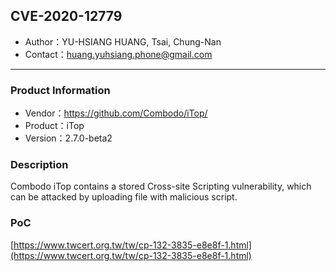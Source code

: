 ## CVE-2020-12779

- Author：YU-HSIANG HUANG, Tsai, Chung-Nan
- Contact：huang.yuhsiang.phone@gmail.com

---

### Product Information

- Vendor：https://github.com/Combodo/iTop/
- Product：iTop
- Version：2.7.0-beta2

### Description

Combodo iTop contains a stored Cross-site Scripting vulnerability, which can be attacked by uploading file with malicious script.

### PoC

[https://www.twcert.org.tw/tw/cp-132-3835-e8e8f-1.html](https://www.twcert.org.tw/tw/cp-132-3835-e8e8f-1.html)